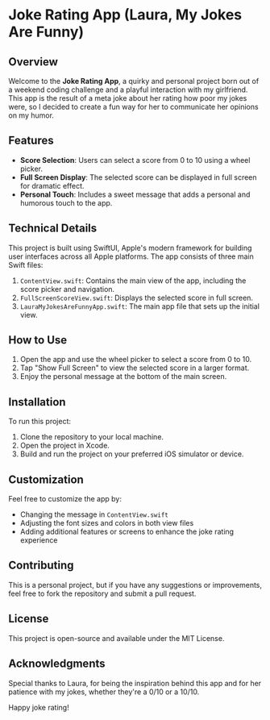 # Joke Rating App (Laura, My Jokes Are Funny)

## Overview

Welcome to the **Joke Rating App**, a quirky and personal project born out of a weekend coding challenge and a playful interaction with my girlfriend. This app is the result of a meta joke about her rating how poor my jokes were, so I decided to create a fun way for her to communicate her opinions on my humor.

## Features

- **Score Selection**: Users can select a score from 0 to 10 using a wheel picker.
- **Full Screen Display**: The selected score can be displayed in full screen for dramatic effect.
- **Personal Touch**: Includes a sweet message that adds a personal and humorous touch to the app.

## Technical Details

This project is built using SwiftUI, Apple's modern framework for building user interfaces across all Apple platforms. The app consists of three main Swift files:

1. `ContentView.swift`: Contains the main view of the app, including the score picker and navigation.
2. `FullScreenScoreView.swift`: Displays the selected score in full screen.
3. `LauraMyJokesAreFunnyApp.swift`: The main app file that sets up the initial view.

## How to Use

1. Open the app and use the wheel picker to select a score from 0 to 10.
2. Tap "Show Full Screen" to view the selected score in a larger format.
3. Enjoy the personal message at the bottom of the main screen.

## Installation

To run this project:

1. Clone the repository to your local machine.
2. Open the project in Xcode.
3. Build and run the project on your preferred iOS simulator or device.

## Customization

Feel free to customize the app by:

- Changing the message in `ContentView.swift`
- Adjusting the font sizes and colors in both view files
- Adding additional features or screens to enhance the joke rating experience

## Contributing

This is a personal project, but if you have any suggestions or improvements, feel free to fork the repository and submit a pull request.

## License

This project is open-source and available under the MIT License.

## Acknowledgments

Special thanks to Laura, for being the inspiration behind this app and for her patience with my jokes, whether they're a 0/10 or a 10/10.

Happy joke rating!
